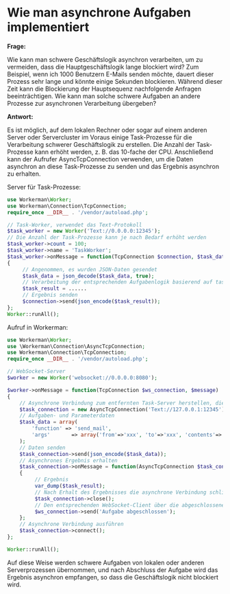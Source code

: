 # Wie man asynchrone Aufgaben implementiert

**Frage:**

Wie kann man schwere Geschäftslogik asynchron verarbeiten, um zu vermeiden, dass die Hauptgeschäftslogik lange blockiert wird? Zum Beispiel, wenn ich 1000 Benutzern E-Mails senden möchte, dauert dieser Prozess sehr lange und könnte einige Sekunden blockieren. Während dieser Zeit kann die Blockierung der Hauptsequenz nachfolgende Anfragen beeinträchtigen. Wie kann man solche schwere Aufgaben an andere Prozesse zur asynchronen Verarbeitung übergeben?

**Antwort:**

Es ist möglich, auf dem lokalen Rechner oder sogar auf einem anderen Server oder Servercluster im Voraus einige Task-Prozesse für die Verarbeitung schwerer Geschäftslogik zu erstellen. Die Anzahl der Task-Prozesse kann erhöht werden, z. B. das 10-fache der CPU. Anschließend kann der Aufrufer AsyncTcpConnection verwenden, um die Daten asynchron an diese Task-Prozesse zu senden und das Ergebnis asynchron zu erhalten.

Server für Task-Prozesse:
```php
use Workerman\Worker;
use Workerman\Connection\TcpConnection;
require_once __DIR__ . '/vendor/autoload.php';

// Task-Worker, verwendet das Text-Protokoll
$task_worker = new Worker('Text://0.0.0.0:12345');
// Die Anzahl der Task-Prozesse kann je nach Bedarf erhöht werden
$task_worker->count = 100;
$task_worker->name = 'TaskWorker';
$task_worker->onMessage = function(TcpConnection $connection, $task_data)
{
     // Angenommen, es wurden JSON-Daten gesendet
     $task_data = json_decode($task_data, true);
     // Verarbeitung der entsprechenden Aufgabenlogik basierend auf task_data... Ergebnis erhalten, hier wird es ausgelassen....
     $task_result = ......
     // Ergebnis senden
     $connection->send(json_encode($task_result));
};
Worker::runAll();
```

Aufruf in Workerman:
```php
use Workerman\Worker;
use \Workerman\Connection\AsyncTcpConnection;
use Workerman\Connection\TcpConnection;
require_once __DIR__ . '/vendor/autoload.php';

// WebSocket-Server
$worker = new Worker('websocket://0.0.0.0:8080');

$worker->onMessage = function(TcpConnection $ws_connection, $message)
{
    // Asynchrone Verbindung zum entfernten Task-Server herstellen, die IP-Adresse des entfernten Task-Servers, wenn es sich um den lokalen Rechner handelt, wäre 127.0.0.1, bei einem Cluster wäre es die IP-Adresse des LVS
    $task_connection = new AsyncTcpConnection('Text://127.0.0.1:12345');
    // Aufgaben- und Parameterdaten
    $task_data = array(
        'function' => 'send_mail',
        'args'       => array('from'=>'xxx', 'to'=>'xxx', 'contents'=>'xxx'),
    );
    // Daten senden
    $task_connection->send(json_encode($task_data));
    // Asynchrones Ergebnis erhalten
    $task_connection->onMessage = function(AsyncTcpConnection $task_connection, $task_result)use($ws_connection)
    {
         // Ergebnis
         var_dump($task_result);
         // Nach Erhalt des Ergebnisses die asynchrone Verbindung schließen
         $task_connection->close();
         // Den entsprechenden WebSocket-Client über die abgeschlossene Aufgabe benachrichtigen
         $ws_connection->send('Aufgabe abgeschlossen');
    };
    // Asynchrone Verbindung ausführen
    $task_connection->connect();
};

Worker::runAll();
```

Auf diese Weise werden schwere Aufgaben von lokalen oder anderen Serverprozessen übernommen, und nach Abschluss der Aufgabe wird das Ergebnis asynchron empfangen, so dass die Geschäftslogik nicht blockiert wird.
